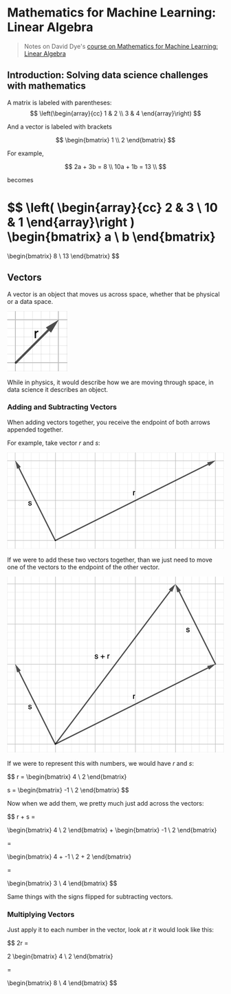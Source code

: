 # Mathematics for Machine Learning: Linear Algebra

> Notes on David Dye's [course on Mathematics for Machine Learning: Linear Algebra](https://www.coursera.org/learn/linear-algebra-machine-learning)

## Introduction: Solving data science challenges with mathematics

A matrix is labeled with parentheses:
$$
\left(\begin{array}{cc}
1 & 2 \\
3 & 4
\end{array}\right)
$$

And a vector is labeled with brackets

$$
\begin{bmatrix}
1 \\
2
\end{bmatrix}
$$

For example,

$$
2a + 3b = 8 \\
10a + 1b = 13 \\
$$

becomes

$$
\left(
    \begin{array}{cc}
    2 & 3 \\
    10 & 1
    \end{array}\right
)
\begin{bmatrix}
a \\
b
\end{bmatrix}
=
\begin{bmatrix}
8 \\
13
\end{bmatrix}
$$

## Vectors

A vector is an object that moves us across space, whether that be physical or a data space.

![vector example](images/vector.png)

While in physics, it would describe how we are moving through space, in data science it describes an object.

### Adding and Subtracting Vectors
When adding vectors together, you receive the endpoint of both arrows appended together.

For example, take vector $r$ and $s$:

![vector s & r](images/s&r.png)

If we were to add these two vectors together, than we just need to move one of the vectors to the endpoint of the other vector.

![vector s+r](images/s+r.png)

If we were to represent this with numbers, we would have $r$ and $s$:

$$
r = 
\begin{bmatrix}
4 \\
2
\end{bmatrix}

s =
\begin{bmatrix}
-1 \\
2
\end{bmatrix}
$$

Now when we add them, we pretty much just add across the vectors:

$$
r + s =

\begin{bmatrix}
4 \\
2
\end{bmatrix} 
+
\begin{bmatrix}
-1 \\
2
\end{bmatrix}

=

\begin{bmatrix}
4 + -1 \\
2 + 2
\end{bmatrix}

=

\begin{bmatrix}
3 \\
4
\end{bmatrix}
$$

Same things with the signs flipped for subtracting vectors.


### Multiplying Vectors

Just apply it to each number in the vector, look at $r$ it would look like this:

$$
2r = 

2
\begin{bmatrix}
4 \\
2
\end{bmatrix}

=

\begin{bmatrix}
8 \\
4
\end{bmatrix}
$$